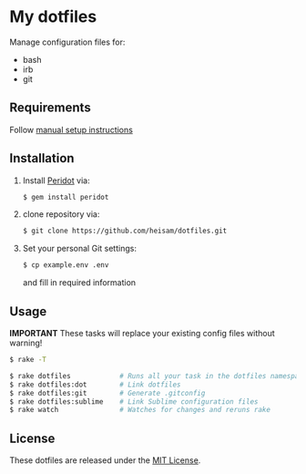 # My dotfiles

Manage configuration files for:

* bash
* irb
* git

## Requirements

Follow [manual setup instructions](manual_setup.md)

## Installation

1. Install [Peridot](https://github.com/svenwin/peridot) via:

    ```bash
    $ gem install peridot
    ```

2. clone repository via:

    ```bash
    $ git clone https://github.com/heisam/dotfiles.git
    ```

3. Set your personal Git settings:

    ```bash
    $ cp example.env .env
    ```
    and fill in required information

## Usage

**IMPORTANT** These tasks will replace your existing config files without warning!

```bash
$ rake -T

$ rake dotfiles            # Runs all your task in the dotfiles namespace
$ rake dotfiles:dot        # Link dotfiles
$ rake dotfiles:git        # Generate .gitconfig
$ rake dotfiles:sublime    # Link Sublime configuration files
$ rake watch               # Watches for changes and reruns rake
```

## License

These dotfiles are released under the [MIT License](http://opensource.org/licenses/MIT).
